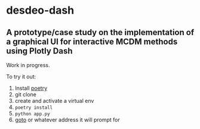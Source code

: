 # desdeo-dash
## A prototype/case study on the implementation of a graphical UI for interactive MCDM methods using Plotly Dash

Work in progress.

To try it out:

1. Install [poetry](https://github.com/sdispater/poetry)
2. git clone
3. create and activate a virtual env
4. `poetry install`
5. `python app.py`
6. [goto](http://127.0.0.1:8050/) or whatever address it will prompt for
